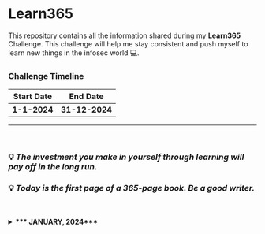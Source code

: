 # Learn365
This repository contains all the information shared during my <b>Learn365</b> Challenge. This challenge will help me stay consistent and push myself to learn new things in the infosec world :computer:.

### Challenge Timeline
**Start Date** | **End Date**
---            | ---
**1-1-2024**   |  **31-12-2024**

<hr>
<br>

### :bulb: *The investment you make in yourself through learning will pay off in the long run.*
### :bulb: *Today is the first page of a 365-page book. Be a good writer.*
<br>

<!-- Days start -->

<br>
<details>
  <summary><b>*** JANUARY, 2024***</b></summary>

ID | Day | Topic
--- | --- | ---
** 1 ** | **January 1, 2024** | [**<ul><li> "Hands-on Linux for DevOps & Cloud Engineers" </li></ul>**](/Days/January-1-2024.md)
** 2 ** | **January 2, 2024** | [**<ul><li> "Hands-on Linux for DevOps & Cloud Engineers" </li></ul>**](/Days/January-2-2024.md)
** 3 ** | **January 3, 2024** | [**<ul><li> "Hands-on Linux for DevOps & Cloud Engineers" </li></ul>**](/Days/January-3-2024.md)
** 4 ** | **January 4, 2024** | [**<ul><li> "Hands-on Linux for DevOps & Cloud Engineers" </li></ul>**](/Days/January-4-2024.md)
** 5 ** | **January 5, 2024** | [**<ul><li> "Hands-on Linux for DevOps & Cloud Engineers" </li></ul>**](/Days/January-5-2024.md)
** 6 ** | **January 6, 2024** | [**<ul><li> "Hands-on Linux for DevOps & Cloud Engineers" </li></ul>**](/Days/January-6-2024.md)
** 7 ** | **January 7, 2024** | [**<ul><li> "Hands-on Linux for DevOps & Cloud Engineers" </li></ul>**](/Days/January-7-2024.md)
** 9 ** | **January 8, 2024** | [**<ul><li> "Hands-on Linux for DevOps & Cloud Engineers" </li></ul>**](/Days/January-8-2024.md)
** 9 ** | **January 9, 2024** | [**<ul><li> "Hands-on Linux for DevOps & Cloud Engineers" </li></ul>**](/Days/January-9-2024.md)
** 10 ** | **January 10, 2024** | [**<ul><li> "Hands-on Linux for DevOps & Cloud Engineers" </li></ul>**](/Days/January-10-2024.md)
** 11 ** | **January 11, 2024** | [**<ul><li> "Hands-on Linux for DevOps & Cloud Engineers" </li></ul>**](/Days/January-11-2024.md)
** 12 ** | **January 12, 2024** | [**<ul><li> "Hands-on Linux for DevOps & Cloud Engineers" </li></ul>**](/Days/January-12-2024.md)
** 13 ** | **January 13, 2024** | [**<ul><li> "Hands-on Linux for DevOps & Cloud Engineers" </li></ul>**](/Days/January-13-2024.md)
** 14 ** | **January 14, 2024** | [**<ul><li> "Malware Analysis Course" </li></ul>**](/Days/January-14-2024.md)
** 15 ** | **January 15, 2024** | [**<ul><li> "XXX" </li></ul>**](/Days/January-15-2024.md)
** 16 ** | **January 16, 2024** | [**<ul><li> "XXX" </li></ul>**](/Days/January-16-2024.md)
** 17 ** | **January 17, 2024** | [**<ul><li> "XXX" </li></ul>**](/Days/January-17-2024.md)
** 18 ** | **January 18, 2024** | [**<ul><li> "XXX" </li></ul>**](/Days/January-18-2024.md)
** 19 ** | **January 19, 2024** | [**<ul><li> "XXX" </li></ul>**](/Days/January-19-2024.md)

</details>
